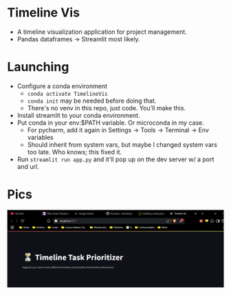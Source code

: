 # Timeline Vis
* A timeline visualization application for project management.
* Pandas dataframes -> Streamlit most likely.

# Launching
* Configure a conda environment
  * `conda activate TimelineVis`
  * `conda init` may be needed before doing that.
  * There's no venv in this repo, just code. You'll make this.
* Install streamlit to your conda environment. 
* Put conda in your env:$PATH variable. Or microconda in my case.
  * For pycharm, add it again in Settings -> Tools -> Terminal -> Env variables
  * Should inherit from system vars, but maybe I changed system vars too late. Who knows; this fixed it.
* Run `streamlit run app.py` and it'll pop up on the dev server w/ a port and url.

# Pics
![Pic](QuickPic.png)
